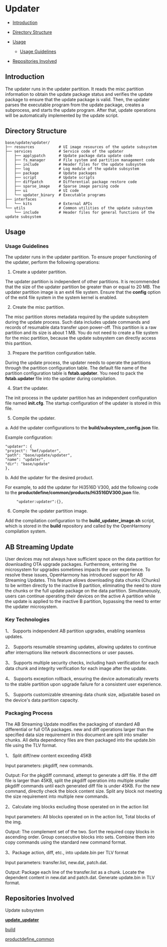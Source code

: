 # Updater<a name="EN-US_TOPIC_0000001148614629"></a>

-   [Introduction](#section184mcpsimp)
-   [Directory Structure](#section198mcpsimp)
-   [Usage](#section218mcpsimp)
    -   [Usage Guidelines](#section220mcpsimp)

-   [Repositories Involved](#section247mcpsimp)

## Introduction<a name="section184mcpsimp"></a>

The updater runs in the updater partition. It reads the misc partition information to obtain the update package status and verifies the update package to ensure that the update package is valid. Then, the updater parses the executable program from the update package, creates a subprocess, and starts the update program. After that, update operations will be automatically implemented by the update script.

## Directory Structure<a name="section198mcpsimp"></a>

```
base/update/updater/
├── resources           # UI image resources of the update subsystem
├── services            # Service code of the updater
│   ├── applypatch      # Update package data update code
│   ├── fs_manager      # File system and partition management code
│   ├── include         # Header files for the update subsystem
│   ├── log             # Log module of the update subsystem
│   ├── package         # Update packages
│   ├── script          # Update scripts
│   ├── diffpatch       # Differential package restore code
│   ├── sparse_image    # Sparse image parsing code
│   ├── ui              # UI code
│   └── updater_binary  # Executable programs
├── interfaces
│   └── kits            # External APIs
└── utils               # Common utilities of the update subsystem
    └── include         # Header files for general functions of the update subsystem
```

## Usage<a name="section218mcpsimp"></a>

### Usage Guidelines<a name="section220mcpsimp"></a>

The updater runs in the updater partition. To ensure proper functioning of the updater, perform the following operations:

1. Create a updater partition. 

The updater partition is independent of other partitions. It is recommended that the size of the updater partition be greater than or equal to 20 MB. The updater partition image is an ext4 file system. Ensure that the  **config**  option of the ext4 file system in the system kernel is enabled.

2. Create the misc partition.

The misc partition stores metadata required by the update subsystem during the update process. Such data includes update commands and records of resumable data transfer upon power-off. This partition is a raw partition and its size is about 1 MB. You do not need to create a file system for the misc partition, because the update subsystem can directly access this partition.

3. Prepare the partition configuration table.

During the update process, the updater needs to operate the partitions through the partition configuration table. The default file name of the partition configuration table is  **fstab.updater**. You need to pack the  **fstab.updater**  file into the updater during compilation.

4. Start the updater.

The init process in the updater partition has an independent configuration file named  **init.cfg**. The startup configuration of the updater is stored in this file.

5. Compile the updater.

a. Add the updater configurations to the  **build/subsystem\_config.json**  file.

Example configuration:

```
"updater": {
"project": "hmf/updater",
"path": "base/update/updater",
"name": "updater",
"dir": "base/update"
},
```

b. Add the updater for the desired product.

For example, to add the updater for Hi3516D V300, add the following code to the  **productdefine/common/products/Hi3516DV300.json**  file.

```
     "updater:updater":{},
```

6. Compile the updater partition image.

Add the compilation configuration to the  **build\_updater\_image.sh**  script, which is stored in the  **build**  repository and called by the OpenHarmony compilation system.

## AB Streaming Update<a name="section218mcpsimp"></a>

User devices may not always have sufficient space on the data partition for downloading OTA upgrade packages. Furthermore, entering the microsystem for upgrades sometimes impacts the user experience. To resolve these issues, OpenHarmony has introduced support for AB Streaming Updates. This feature allows downloading data chunks (Chunks) to be written directly to the inactive B partition, eliminating the need to store the chunks or the full update package on the data partition. Simultaneously, users can continue operating their devices on the active A partition while the update is applied to the inactive B partition, bypassing the need to enter the updater microsystem.

### Key Technologies<a name="section220mcpsimp"></a>

1、 Supports independent AB partition upgrades, enabling seamless updates.

2、 Supports resumable streaming updates, allowing updates to continue after interruptions like network disconnections or user pauses.

3、 Supports multiple security checks, including hash verification for each data chunk and integrity verification for each image after the update.

4、 Supports exception rollback, ensuring the device automatically reverts to the stable partition upon upgrade failure for a consistent user experience.

5、 Supports customizable streaming data chunk size, adjustable based on the device's data partition capacity.

### Packaging Process<a name="section220mcpsimp"></a>

The AB Streaming Update modifies the packaging of standard AB differential or full OTA packages. new and diff operations larger than the specified data size requirement in this document are split into smaller chunks. All delta dependency files are then packaged into the update.bin file using the TLV format.

1、 Split diff/new content exceeding 45KB

Input parameters: pkgdiff, new commands.

​Output: For the pkgdiff command, attempt to generate a diff file. If the diff file is larger than 45KB, split the pkgdiff operation into multiple smaller pkgdiff commands until each generated diff file is under 45KB. For the new command, directly check the block content size. Split any block not meeting the size requirement into multiple new commands.

2、​Calculate img blocks excluding those operated on in the action list

Input parameters: All blocks operated on in the action list, Total blocks of the img.

Output: The complement set of the two. Sort the required copy blocks in ascending order. Group consecutive blocks into sets. Combine them into copy commands using the standard new command format.

3、Package action, diff, etc., into update.bin per TLV format

Input parameters: transfer.list, new.dat, patch.dat.

Output: Package each line of the transfer.list as a chunk. Locate the dependent content in new.dat and patch.dat. Generate update.bin in TLV format.

## Repositories Involved<a name="section247mcpsimp"></a>

Update subsystem

[**update\_updater**](https://gitee.com/openharmony/update_updater)

[build](https://gitee.com/openharmony/build)

[productdefine\_common](https://gitee.com/openharmony/productdefine_common)

